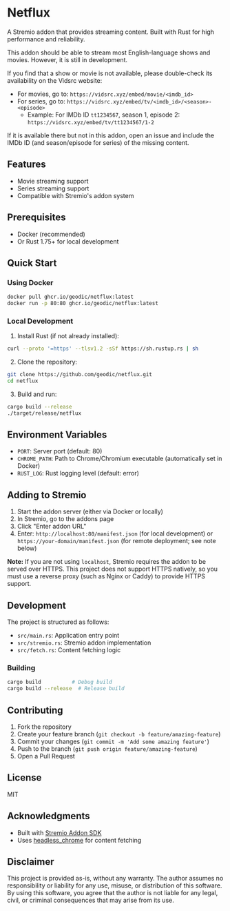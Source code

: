 # Netflux

A Stremio addon that provides streaming content. Built with Rust for high performance and reliability.

This addon should be able to stream most English-language shows and movies. However, it is still in development.

If you find that a show or movie is not available, please double-check its availability on the Vidsrc website:

- For movies, go to: `https://vidsrc.xyz/embed/movie/<imdb_id>`
- For series, go to: `https://vidsrc.xyz/embed/tv/<imdb_id>/<season>-<episode>`
  - Example: For IMDb ID `tt1234567`, season 1, episode 2: `https://vidsrc.xyz/embed/tv/tt1234567/1-2`

If it is available there but not in this addon, open an issue and include the IMDb ID (and season/episode for series) of the missing content.

## Features

- Movie streaming support
- Series streaming support
- Compatible with Stremio's addon system

## Prerequisites

- Docker (recommended)
- Or Rust 1.75+ for local development

## Quick Start

### Using Docker

```bash
docker pull ghcr.io/geodic/netflux:latest
docker run -p 80:80 ghcr.io/geodic/netflux:latest
```

### Local Development

1. Install Rust (if not already installed):
```bash
curl --proto '=https' --tlsv1.2 -sSf https://sh.rustup.rs | sh
```

2. Clone the repository:
```bash
git clone https://github.com/geodic/netflux.git
cd netflux
```

3. Build and run:
```bash
cargo build --release
./target/release/netflux
```

## Environment Variables

- `PORT`: Server port (default: 80)
- `CHROME_PATH`: Path to Chrome/Chromium executable (automatically set in Docker)
- `RUST_LOG`: Rust logging level (default: error)

## Adding to Stremio

1. Start the addon server (either via Docker or locally)
2. In Stremio, go to the addons page
3. Click "Enter addon URL"
4. Enter: `http://localhost:80/manifest.json` (for local development) or `https://your-domain/manifest.json` (for remote deployment; see note below)

**Note:** If you are not using `localhost`, Stremio requires the addon to be served over HTTPS. This project does not support HTTPS natively, so you must use a reverse proxy (such as Nginx or Caddy) to provide HTTPS support.

## Development

The project is structured as follows:
- `src/main.rs`: Application entry point
- `src/stremio.rs`: Stremio addon implementation
- `src/fetch.rs`: Content fetching logic

### Building

```bash
cargo build          # Debug build
cargo build --release  # Release build
```

## Contributing

1. Fork the repository
2. Create your feature branch (`git checkout -b feature/amazing-feature`)
3. Commit your changes (`git commit -m 'Add some amazing feature'`)
4. Push to the branch (`git push origin feature/amazing-feature`)
5. Open a Pull Request

## License

MIT

## Acknowledgments

- Built with [Stremio Addon SDK](https://github.com/Stremio/stremio-addon-sdk)
- Uses [headless_chrome](https://crates.io/crates/headless_chrome) for content fetching

## Disclaimer

This project is provided as-is, without any warranty. The author assumes no responsibility or liability for any use, misuse, or distribution of this software. By using this software, you agree that the author is not liable for any legal, civil, or criminal consequences that may arise from its use.
